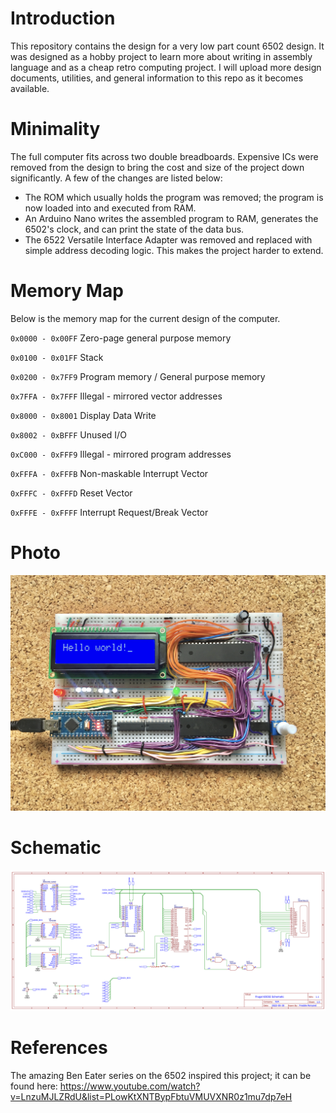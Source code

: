 # Introduction

This repository contains the design for a very low part count 6502 design. It was designed as a hobby project to learn more about writing in assembly language and as a cheap retro computing project. I will upload more design documents, utilities, and general information to this repo as it becomes available.

# Minimality

The full computer fits across two double breadboards. Expensive ICs were removed from the design to bring the cost and size of the project down significantly. A few of the changes are listed below:

* The ROM which usually holds the program was removed; the program is now loaded into and executed from RAM.
* An Arduino Nano writes the assembled program to RAM, generates the 6502's clock, and can print the state of the data bus.
* The 6522 Versatile Interface Adapter was removed and replaced with simple address decoding logic. This makes the project harder to extend.

# Memory Map

Below is the memory map for the current design of the computer.

`0x0000 - 0x00FF` Zero-page general purpose memory

`0x0100 - 0x01FF` Stack

`0x0200 - 0x7FF9` Program memory / General purpose memory

`0x7FFA - 0x7FFF` Illegal - mirrored vector addresses

`0x8000 - 0x8001` Display Data Write

`0x8002 - 0xBFFF` Unused I/O

`0xC000 - 0xFFF9` Illegal - mirrored program addresses

`0xFFFA - 0xFFFB` Non-maskable Interrupt Vector

`0xFFFC - 0xFFFD` Reset Vector

`0xFFFE - 0xFFFF` Interrupt Request/Break Vector

# Photo

![6502 Hello World](images/hello_world.jpg) 

# Schematic 

![6502 Rev 1.1 Schematic](schematic/Schematic_Rev1.1.png)

# References

The amazing Ben Eater series on the 6502 inspired this project; it can be found here: https://www.youtube.com/watch?v=LnzuMJLZRdU&list=PLowKtXNTBypFbtuVMUVXNR0z1mu7dp7eH